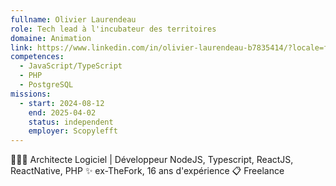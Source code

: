 ```yaml
---
fullname: Olivier Laurendeau
role: Tech lead à l'incubateur des territoires
domaine: Animation
link: https://www.linkedin.com/in/olivier-laurendeau-b7835414/?locale=fr_FR
competences:
  - JavaScript/TypeScript
  - PHP
  - PostgreSQL
missions:
  - start: 2024-08-12
    end: 2025-04-02
    status: independent
    employer: Scopylefft
---
```

👨🏻‍💻 Architecte Logiciel | Développeur NodeJS, Typescript, ReactJS, ReactNative, PHP ✨ ex-TheFork, 16 ans d'expérience 📋 Freelance